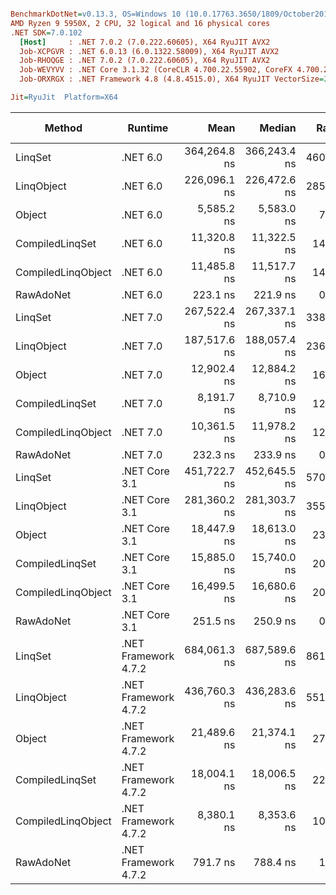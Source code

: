 ``` ini

BenchmarkDotNet=v0.13.3, OS=Windows 10 (10.0.17763.3650/1809/October2018Update/Redstone5), VM=Hyper-V
AMD Ryzen 9 5950X, 2 CPU, 32 logical and 16 physical cores
.NET SDK=7.0.102
  [Host]     : .NET 7.0.2 (7.0.222.60605), X64 RyuJIT AVX2
  Job-XCPGVR : .NET 6.0.13 (6.0.1322.58009), X64 RyuJIT AVX2
  Job-RHOQGE : .NET 7.0.2 (7.0.222.60605), X64 RyuJIT AVX2
  Job-WEVYVV : .NET Core 3.1.32 (CoreCLR 4.700.22.55902, CoreFX 4.700.22.56512), X64 RyuJIT AVX2
  Job-ORXRGX : .NET Framework 4.8 (4.8.4515.0), X64 RyuJIT VectorSize=256

Jit=RyuJit  Platform=X64  

```
|             Method |              Runtime |         Mean |       Median |  Ratio |    Gen0 | Allocated | Alloc Ratio |
|------------------- |--------------------- |-------------:|-------------:|-------:|--------:|----------:|------------:|
|            LinqSet |             .NET 6.0 | 364,264.8 ns | 366,243.4 ns | 460.10 |  4.3945 |   77203 B |       95.31 |
|         LinqObject |             .NET 6.0 | 226,096.1 ns | 226,472.6 ns | 285.67 |  2.4414 |   44913 B |       55.45 |
|             Object |             .NET 6.0 |   5,585.2 ns |   5,583.0 ns |   7.05 |  0.4883 |    8288 B |       10.23 |
|    CompiledLinqSet |             .NET 6.0 |  11,320.8 ns |  11,322.5 ns |  14.29 |  0.4730 |    8048 B |        9.94 |
| CompiledLinqObject |             .NET 6.0 |  11,485.8 ns |  11,517.7 ns |  14.50 |  0.4730 |    8048 B |        9.94 |
|          RawAdoNet |             .NET 6.0 |     223.1 ns |     221.9 ns |   0.28 |  0.0424 |     712 B |        0.88 |
|            LinqSet |             .NET 7.0 | 267,522.4 ns | 267,337.1 ns | 338.34 |  2.9297 |   55106 B |       68.03 |
|         LinqObject |             .NET 7.0 | 187,517.6 ns | 188,057.4 ns | 236.76 |  2.1973 |   39345 B |       48.57 |
|             Object |             .NET 7.0 |  12,902.4 ns |  12,884.2 ns |  16.30 |  0.4883 |    8288 B |       10.23 |
|    CompiledLinqSet |             .NET 7.0 |   8,191.7 ns |   8,710.9 ns |  12.35 |  0.4807 |    8048 B |        9.94 |
| CompiledLinqObject |             .NET 7.0 |  10,361.5 ns |  11,978.2 ns |  12.49 |  0.4730 |    8048 B |        9.94 |
|          RawAdoNet |             .NET 7.0 |     232.3 ns |     233.9 ns |   0.29 |  0.0424 |     712 B |        0.88 |
|            LinqSet |        .NET Core 3.1 | 451,722.7 ns | 452,645.5 ns | 570.85 |  4.3945 |   77411 B |       95.57 |
|         LinqObject |        .NET Core 3.1 | 281,360.2 ns | 281,303.7 ns | 355.27 |  2.4414 |   44308 B |       54.70 |
|             Object |        .NET Core 3.1 |  18,447.9 ns |  18,613.0 ns |  23.33 |  0.4883 |    8320 B |       10.27 |
|    CompiledLinqSet |        .NET Core 3.1 |  15,885.0 ns |  15,740.0 ns |  20.08 |  0.4578 |    8016 B |        9.90 |
| CompiledLinqObject |        .NET Core 3.1 |  16,499.5 ns |  16,680.6 ns |  20.82 |  0.4578 |    8016 B |        9.90 |
|          RawAdoNet |        .NET Core 3.1 |     251.5 ns |     250.9 ns |   0.32 |  0.0424 |     712 B |        0.88 |
|            LinqSet | .NET Framework 4.7.2 | 684,061.3 ns | 687,589.6 ns | 861.08 | 14.6484 |   97730 B |      120.65 |
|         LinqObject | .NET Framework 4.7.2 | 436,760.3 ns | 436,283.6 ns | 551.48 |  9.7656 |   62285 B |       76.90 |
|             Object | .NET Framework 4.7.2 |  21,489.6 ns |  21,374.1 ns |  27.14 |  1.3733 |    8698 B |       10.74 |
|    CompiledLinqSet | .NET Framework 4.7.2 |  18,004.1 ns |  18,006.5 ns |  22.73 |  1.2817 |    8232 B |       10.16 |
| CompiledLinqObject | .NET Framework 4.7.2 |   8,380.1 ns |   8,353.6 ns |  10.63 |  1.2817 |    8232 B |       10.16 |
|          RawAdoNet | .NET Framework 4.7.2 |     791.7 ns |     788.4 ns |   1.00 |  0.1287 |     810 B |        1.00 |
